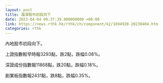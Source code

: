 ```yaml
---
layout: post
title: 滬深股市初段向下
date: 2023-04-04 09:37:39.000000000 +08:00
link: https://news.rthk.hk/rthk/ch/component/k2/1694920-20230404.htm
categories: rthk
---
```


內地股市初段向下。

上證指數較早時報3293點，跌2點，跌幅0.08%。

深證成份指數報11868點，跌20點，跌幅0.18%。

創業板指數報2431點，跌8點，跌幅0.35%。
